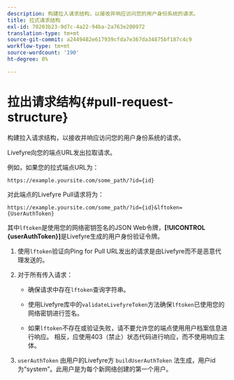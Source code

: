 ```yaml
---
description: 构建拉入请求结构，以接收并响应访问您的用户身份系统的请求。
title: 拉式请求结构
exl-id: 70203b23-9d7c-4a22-94ba-2a763e200972
translation-type: tm+mt
source-git-commit: a2449482e617939cfda7e367da34875bf187c4c9
workflow-type: tm+mt
source-wordcount: '190'
ht-degree: 0%

---
```


# 拉出请求结构{#pull-request-structure}

构建拉入请求结构，以接收并响应访问您的用户身份系统的请求。

Livefyre向您的端点URL发出拉取请求。

例如，如果您的拉式端点URL为：

```
https://example.yoursite.com/some_path/?id={id}
```

对此端点的Livefyre Pull请求将为：

```
https://example.yoursite.com/some_path/?id={id}&lftoken={UserAuthToken}
```

其中`lftoken`是使用您的网络密钥签名的JSON Web令牌，**[!UICONTROL {userAuthToken}]**&#x200B;是Livefyre生成的用户身份验证令牌。

1. 使用`lftoken`验证向Ping for Pull URL发出的请求是由Livefyre而不是恶意代理发送的。
1. 对于所有传入请求：

   * 确保请求中存在`lftoken`查询字符串。
   * 使用Livefyre库中的`validateLivefyreToken`方法确保`lftoken`已使用您的网络密钥进行签名。

   * 如果`lftoken`不存在或验证失败，请不要允许您的端点使用用户档案信息进行响应。 相反，应使用403（禁止）状态代码进行响应，而不使用响应主体。

1. `userAuthToken` 由用户的Livefyre方 `buildUserAuthToken` 法生成，用户id为“system”。此用户是为每个新网络创建的第一个用户。
